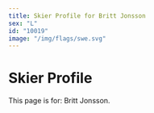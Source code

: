 ```yaml
---
title: Skier Profile for Britt Jonsson
sex: "L"
id: "10019"
image: "/img/flags/swe.svg" 
---
```


# Skier Profile

This page is for: Britt Jonsson.
    